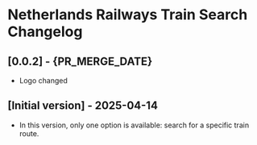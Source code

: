 # Netherlands Railways Train Search Changelog

## [0.0.2] - {PR_MERGE_DATE}

- Logo changed

## [Initial version] - 2025-04-14

- In this version, only one option is available: search for a specific train route.
